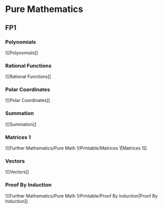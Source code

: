 # Pure Mathematics
## FP1

### Polynomials
![[Polynomials]]

### Rational Functions
![[Rational Functions]]
### Polar Coordinates
![[Polar Coordinates]]
### Summation
![[Summation]]
### Matrices 1
![[Further Mathematics/Pure Math 1/Printable/Matrices 1|Matrices 1]]
### Vectors
![[Vectors]]

### Proof By Induction
![[Further Mathematics/Pure Math 1/Printable/Proof By Induction|Proof By Induction]]